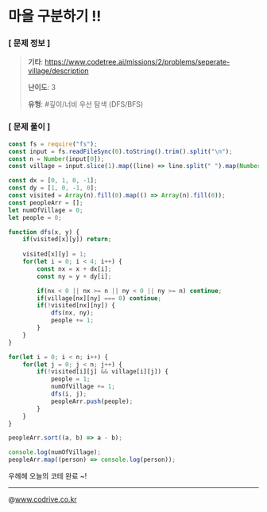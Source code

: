 # 마을 구분하기 !!

### [ 문제 정보 ]
> **기타**: https://www.codetree.ai/missions/2/problems/seperate-village/description
> 
> **난이도**: 3
>
> **유형**: #깊이/너비 우선 탐색 (DFS/BFS)


### [ 문제 풀이 ]
```JavaScript
const fs = require("fs");
const input = fs.readFileSync(0).toString().trim().split("\n");
const n = Number(input[0]);
const village = input.slice(1).map((line) => line.split(" ").map(Number));

const dx = [0, 1, 0, -1];
const dy = [1, 0, -1, 0];
const visited = Array(n).fill(0).map(() => Array(n).fill(0));
const peopleArr = [];
let numOfVillage = 0;
let people = 0;

function dfs(x, y) {
    if(visited[x][y]) return;
   
    visited[x][y] = 1;
    for(let i = 0; i < 4; i++) {
        const nx = x + dx[i];
        const ny = y + dy[i];

        if(nx < 0 || nx >= n || ny < 0 || ny >= n) continue;
        if(village[nx][ny] === 0) continue;
        if(!visited[nx][ny]) {
            dfs(nx, ny);
            people += 1;
        }
    }
}

for(let i = 0; i < n; i++) {
    for(let j = 0; j < n; j++) {
        if(!visited[i][j] && village[i][j]) {
            people = 1;
            numOfVillage += 1;
            dfs(i, j);
            peopleArr.push(people);
        }
    }
}

peopleArr.sort((a, b) => a - b);

console.log(numOfVillage);
peopleArr.map((person) => console.log(person));
```
우헤헤 오늘의 코테 완료 ~!


---
@www.codrive.co.kr